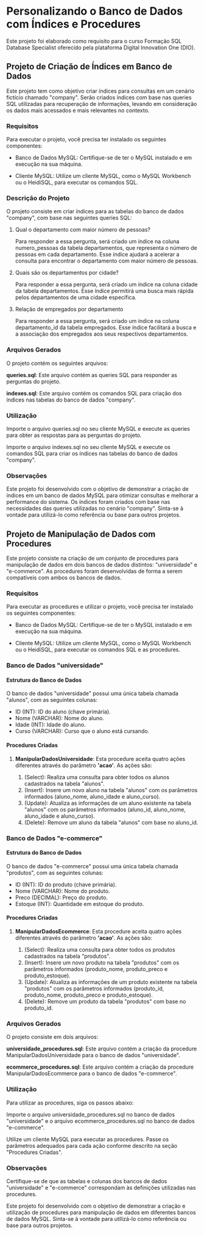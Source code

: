 # Personalizando o Banco de Dados com Índices e Procedures

Este projeto foi elaborado como requisito para o curso Formação SQL Database Specialist oferecido pela plataforma Digital Innovation One (DIO). 

## Projeto de Criação de Índices em Banco de Dados

Este projeto tem como objetivo criar índices para consultas em um cenário fictício chamado "company". Serão criados índices com base nas queries SQL utilizadas para recuperação de informações, levando em consideração os dados mais acessados e mais relevantes no contexto.

### **Requisitos**
Para executar o projeto, você precisa ter instalado os seguintes componentes:

- Banco de Dados MySQL: Certifique-se de ter o MySQL instalado e em execução na sua máquina.

- Cliente MySQL: Utilize um cliente MySQL, como o MySQL Workbench ou o HeidiSQL, para executar os comandos SQL.

### **Descrição do Projeto**
O projeto consiste em criar índices para as tabelas do banco de dados "company", com base nas seguintes queries SQL:

1. Qual o departamento com maior número de pessoas?

    Para responder a essa pergunta, será criado um índice na coluna numero_pessoas da tabela departamentos, que representa o número de pessoas em cada departamento. Esse índice ajudará a acelerar a consulta para encontrar o departamento com maior número de pessoas.

2. Quais são os departamentos por cidade?

    Para responder a essa pergunta, será criado um índice na coluna cidade da tabela departamentos. Esse índice permitirá uma busca mais rápida pelos departamentos de uma cidade específica.

3. Relação de empregados por departamento

    Para responder a essa pergunta, será criado um índice na coluna departamento_id da tabela empregados. Esse índice facilitará a busca e a associação dos empregados aos seus respectivos departamentos.

### **Arquivos Gerados**
O projeto contém os seguintes arquivos:

**queries.sql**: Este arquivo contém as queries SQL para responder as perguntas do projeto.

**indexes.sql**: Este arquivo contém os comandos SQL para criação dos índices nas tabelas do banco de dados "company".

### **Utilização**
Importe o arquivo queries.sql no seu cliente MySQL e execute as queries para obter as respostas para as perguntas do projeto.

Importe o arquivo indexes.sql no seu cliente MySQL e execute os comandos SQL para criar os índices nas tabelas do banco de dados "company".


### **Observações**
Este projeto foi desenvolvido com o objetivo de demonstrar a criação de índices em um banco de dados MySQL para otimizar consultas e melhorar a performance do sistema. Os índices foram criados com base nas necessidades das queries utilizadas no cenário "company". Sinta-se à vontade para utilizá-lo como referência ou base para outros projetos.

## Projeto de Manipulação de Dados com Procedures
Este projeto consiste na criação de um conjunto de procedures para manipulação de dados em dois bancos de dados distintos: "universidade" e "e-commerce". As procedures foram desenvolvidas de forma a serem compatíveis com ambos os bancos de dados.

### **Requisitos**
Para executar as procedures e utilizar o projeto, você precisa ter instalado os seguintes componentes:

- Banco de Dados MySQL: Certifique-se de ter o MySQL instalado e em execução na sua máquina.

- Cliente MySQL: Utilize um cliente MySQL, como o MySQL Workbench ou o HeidiSQL, para executar os comandos SQL e as procedures.

### **Banco de Dados "universidade"**
#### Estrutura do Banco de Dados
O banco de dados "universidade" possui uma única tabela chamada "alunos", com as seguintes colunas:

* ID (INT): ID do aluno (chave primária).
* Nome (VARCHAR): Nome do aluno.
* Idade (INT): Idade do aluno.
* Curso (VARCHAR): Curso que o aluno está cursando.
#### Procedures Criadas
1. **ManipularDadosUniversidade**: Esta procedure aceita quatro ações diferentes através do parâmetro **'acao'**. As ações são:

    1. (Select): Realiza uma consulta para obter todos os alunos cadastrados na tabela "alunos".
    2. (Insert): Insere um novo aluno na tabela "alunos" com os parâmetros informados (aluno_nome, aluno_idade e aluno_curso).
    3. (Update): Atualiza as informações de um aluno existente na tabela "alunos" com os parâmetros informados (aluno_id, aluno_nome, aluno_idade e aluno_curso).
    4. (Delete): Remove um aluno da tabela "alunos" com base no aluno_id.
### **Banco de Dados "e-commerce"**
#### Estrutura do Banco de Dados
O banco de dados "e-commerce" possui uma única tabela chamada "produtos", com as seguintes colunas:

* ID (INT): ID do produto (chave primária).
* Nome (VARCHAR): Nome do produto.
* Preco (DECIMAL): Preço do produto.
* Estoque (INT): Quantidade em estoque do produto.
#### Procedures Criadas
1. **ManipularDadosEcommerce**: Esta procedure aceita quatro ações diferentes através do parâmetro **'acao'**. As ações são:

    1. (Select): Realiza uma consulta para obter todos os produtos cadastrados na tabela "produtos".
    2. (Insert): Insere um novo produto na tabela "produtos" com os parâmetros informados (produto_nome, produto_preco e produto_estoque).
    3. (Update): Atualiza as informações de um produto existente na tabela "produtos" com os parâmetros informados (produto_id, produto_nome, produto_preco e produto_estoque).
    4. (Delete): Remove um produto da tabela "produtos" com base no produto_id.

### **Arquivos Gerados**
O projeto consiste em dois arquivos:

**universidade_procedures.sql**: Este arquivo contém a criação da procedure ManipularDadosUniversidade para o banco de dados "universidade".

**ecommerce_procedures.sql**: Este arquivo contém a criação da procedure ManipularDadosEcommerce para o banco de dados "e-commerce".

### **Utilização**
Para utilizar as procedures, siga os passos abaixo:

Importe o arquivo universidade_procedures.sql no banco de dados "universidade" e o arquivo ecommerce_procedures.sql no banco de dados "e-commerce".

Utilize um cliente MySQL para executar as procedures. Passe os parâmetros adequados para cada ação conforme descrito na seção "Procedures Criadas".

### **Observações**
Certifique-se de que as tabelas e colunas dos bancos de dados "universidade" e "e-commerce" correspondam às definições utilizadas nas procedures.

Este projeto foi desenvolvido com o objetivo de demonstrar a criação e utilização de procedures para manipulação de dados em diferentes bancos de dados MySQL. Sinta-se à vontade para utilizá-lo como referência ou base para outros projetos.